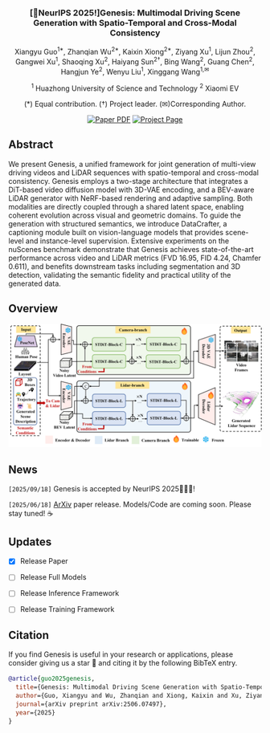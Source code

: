 

<div align="center">
<h3>[🎉NeurIPS 2025!]Genesis: Multimodal Driving Scene Generation with Spatio-Temporal and Cross-Modal Consistency</h3>

Xiangyu Guo<sup>1\*</sup>, Zhanqian Wu<sup>2\*</sup>, Kaixin Xiong<sup>2\*</sup>, Ziyang Xu<sup>1</sup>, Lijun Zhou<sup>2</sup>, Gangwei Xu<sup>1</sup>, 
Shaoqing Xu<sup>2</sup>,  Haiyang Sun<sup>2†</sup>,  Bing Wang<sup>2</sup>, Guang Chen<sup>2</sup>, 
Hangjun Ye<sup>2</sup>, Wenyu Liu<sup>1</sup>, Xinggang Wang<sup>1,✉</sup>

<sup>1</sup>  Huazhong University of Science and Technology
<sup>2</sup>  Xiaomi EV 

(\*) Equal contribution. (†) Project leader. (✉)Corresponding Author.

<a href="https://arxiv.org/abs/2506.07497"><img src='https://img.shields.io/badge/arXiv-Genesis-red' alt='Paper PDF'></a>
<a href="https://xiaomi-research.github.io/genesis/"><img src='https://img.shields.io/badge/Project_Page-Genesis-green' alt='Project Page'></a>
</div>


<!-- ## Introduction -->
## Abstract
We present Genesis, a unified framework for joint generation of multi-view driving videos and LiDAR sequences with spatio-temporal and cross-modal consistency. Genesis employs a two-stage architecture that integrates a DiT-based video diffusion model with 3D-VAE encoding, and a BEV-aware LiDAR generator with NeRF-based rendering and adaptive sampling. Both modalities are directly coupled through a shared latent space, enabling coherent evolution across visual and geometric domains. To guide the generation with structured semantics, we introduce DataCrafter, a captioning module built on vision-language models that provides scene-level and instance-level supervision. Extensive experiments on the nuScenes benchmark demonstrate that Genesis achieves state-of-the-art performance across video and LiDAR metrics (FVD 16.95, FID 4.24, Chamfer 0.611), and benefits downstream tasks including segmentation and 3D detection, validating the semantic fidelity and practical utility of the generated data.

## Overview
<div align="center">
<img src="assets/images/framework.png" width="1000">
</div>

## News
`[2025/09/18]` Genesis is accepted by NeurIPS 2025🎉🎉🎉!

`[2025/06/18]` [ArXiv](https://arxiv.org/abs/2506.07497) paper release. Models/Code are coming soon. Please stay tuned! ☕️

## Updates
- [x] Release Paper   
- [ ] Release Full Models  
- [ ] Release Inference Framework 
- [ ] Release Training Framework 


## Citation
If you find Genesis is useful in your research or applications, please consider giving us a star 🌟 and citing it by the following BibTeX entry.

```bibtex
@article{guo2025genesis,
  title={Genesis: Multimodal Driving Scene Generation with Spatio-Temporal and Cross-Modal Consistency},
  author={Guo, Xiangyu and Wu, Zhanqian and Xiong, Kaixin and Xu, Ziyang and Zhou, Lijun and Xu, Gangwei and Xu, Shaoqing and Sun, Haiyang and Wang, Bing and Chen, Guang and others},
  journal={arXiv preprint arXiv:2506.07497},
  year={2025}
}
```
